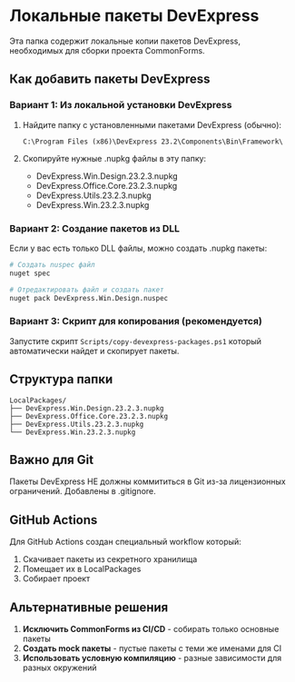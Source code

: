 # Локальные пакеты DevExpress

Эта папка содержит локальные копии пакетов DevExpress, необходимых для сборки проекта CommonForms.

## Как добавить пакеты DevExpress

### Вариант 1: Из локальной установки DevExpress

1. Найдите папку с установленными пакетами DevExpress (обычно):
   ```
   C:\Program Files (x86)\DevExpress 23.2\Components\Bin\Framework\
   ```

2. Скопируйте нужные .nupkg файлы в эту папку:
   - DevExpress.Win.Design.23.2.3.nupkg
   - DevExpress.Office.Core.23.2.3.nupkg
   - DevExpress.Utils.23.2.3.nupkg
   - DevExpress.Win.23.2.3.nupkg

### Вариант 2: Создание пакетов из DLL

Если у вас есть только DLL файлы, можно создать .nupkg пакеты:

```bash
# Создать nuspec файл
nuget spec

# Отредактировать файл и создать пакет
nuget pack DevExpress.Win.Design.nuspec
```

### Вариант 3: Скрипт для копирования (рекомендуется)

Запустите скрипт `Scripts/copy-devexpress-packages.ps1` который автоматически найдет и скопирует пакеты.

## Структура папки

```
LocalPackages/
├── DevExpress.Win.Design.23.2.3.nupkg
├── DevExpress.Office.Core.23.2.3.nupkg
├── DevExpress.Utils.23.2.3.nupkg
└── DevExpress.Win.23.2.3.nupkg
```

## Важно для Git

Пакеты DevExpress НЕ должны коммититься в Git из-за лицензионных ограничений.
Добавлены в .gitignore.

## GitHub Actions

Для GitHub Actions создан специальный workflow который:
1. Скачивает пакеты из секретного хранилища
2. Помещает их в LocalPackages
3. Собирает проект

## Альтернативные решения

1. **Исключить CommonForms из CI/CD** - собирать только основные пакеты
2. **Создать mock пакеты** - пустые пакеты с теми же именами для CI
3. **Использовать условную компиляцию** - разные зависимости для разных окружений
